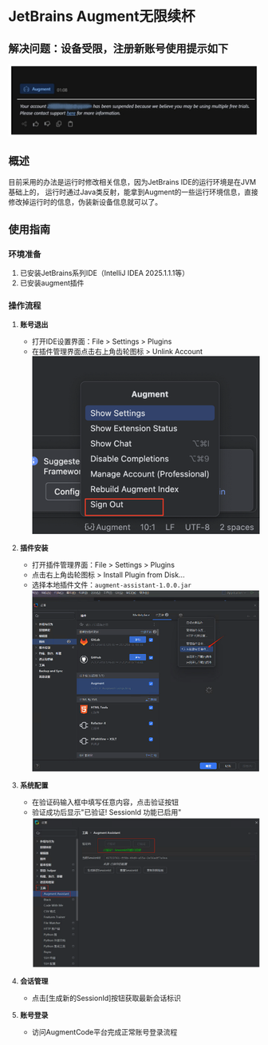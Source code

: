 # JetBrains Augment无限续杯

## 解决问题：设备受限，注册新账号使用提示如下
![img_1.png](img/img_1.png)

## 概述
目前采用的办法是运行时修改相关信息，因为JetBrains IDE的运行环境是在JVM基础上的，
运行时通过Java类反射，能拿到Augment的一些运行环境信息，直接修改掉运行时的信息，伪装新设备信息就可以了。

## 使用指南

### 环境准备
1. 已安装JetBrains系列IDE（IntelliJ IDEA 2025.1.1.1等）
2. 已安装augment插件

### 操作流程
1. **账号退出**
   - 打开IDE设置界面：File > Settings > Plugins
   - 在插件管理界面点击右上角齿轮图标 > Unlink Account
![img_2.png](img/img_2.png)

2. **插件安装**
   - 打开插件管理界面：File > Settings > Plugins
   - 点击右上角齿轮图标 > Install Plugin from Disk...
   - 选择本地插件文件：`augment-assistant-1.0.0.jar`
![img_3.png](img/img_3.png)

3. **系统配置**
   - 在验证码输入框中填写任意内容，点击验证按钮
   - 验证成功后显示"已验证! SessionId 功能已启用"
![img_4.png](img/img_4.png)

4. **会话管理**
   - 点击[生成新的SessionId]按钮获取最新会话标识

5. **账号登录**
   - 访问AugmentCode平台完成正常账号登录流程